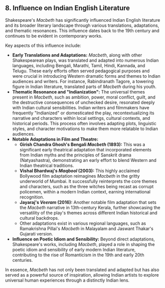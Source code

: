 ## 8. Influence on Indian English Literature

Shakespeare's *Macbeth* has significantly influenced Indian English literature and its broader literary landscape through various translations, adaptations, and thematic resonances. This influence dates back to the 19th century and continues to be evident in contemporary works.

Key aspects of this influence include:

*   **Early Translations and Adaptations:** *Macbeth*, along with other Shakespearean plays, was translated and adapted into numerous Indian languages, including Bengali, Marathi, Tamil, Hindi, Kannada, and Telugu. These early efforts often served pedagogical purposes and were crucial in introducing Western dramatic forms and themes to Indian audiences and writers. For instance, Rabindranath Tagore, a towering figure in Indian literature, translated parts of *Macbeth* during his youth.
*   **Thematic Resonance and "Indianization":** The universal themes present in *Macbeth*, such as ambition, power, moral conflict, guilt, and the destructive consequences of unchecked desire, resonated deeply with Indian cultural sensibilities. Indian writers and filmmakers have frequently "Indianized" or domesticated the play, recontextualizing its narrative and characters within local settings, cultural contexts, and historical periods. This process often involves adapting plots, linguistic styles, and character motivations to make them more relatable to Indian audiences.
*   **Notable Adaptations in Film and Theatre:**
    *   **Girish Chandra Ghosh's Bengali *Macbeth* (1893):** This was a significant early theatrical adaptation that incorporated elements from Indian myths and the principles of Sanskrit drama (Natyashastra), demonstrating an early effort to blend Western and Indian theatrical traditions.
    *   **Vishal Bhardwaj's *Maqbool* (2003):** This highly acclaimed Bollywood film adaptation reimagines *Macbeth* in the gritty underworld of Mumbai. It successfully reinterprets the core themes and characters, such as the three witches being recast as corrupt policemen, within a modern Indian context, earning international recognition.
    *   **Jayaraj's *Veeram* (2016):** Another notable film adaptation that sets the *Macbeth* narrative in 13th-century Kerala, further showcasing the versatility of the play's themes across different Indian historical and cultural backdrops.
    *   Other adaptations exist in various regional languages, such as Ramakrishna Pillai's *Macbeth* in Malayalam and Jaswant Thakar's Gujarati version.
*   **Influence on Poetic Idiom and Sensibility:** Beyond direct adaptations, Shakespeare's works, including *Macbeth*, played a role in shaping the poetic idiom and sensibility of early modern Indian literature, contributing to the rise of Romanticism in the 19th and early 20th centuries.

In essence, *Macbeth* has not only been translated and adapted but has also served as a powerful source of inspiration, allowing Indian artists to explore universal human experiences through a distinctly Indian lens.